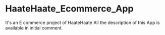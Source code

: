 # HaateHaate_Ecommerce_App
It's an E commerce project of HaateHaate
All  the description of this App is available in initial comment.

